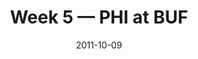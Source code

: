 ---
layout: game
title: Week 5 — PHI at BUF
season: 2011
game_id: 2011_05_PHI_BUF
week: 5
date: 2011-10-09
home_team: BUF
away_team: PHI
final_home: 
final_away: 
pbp_url: /assets/data/pbp/2011/2011_05_PHI_BUF.csv.gz
---